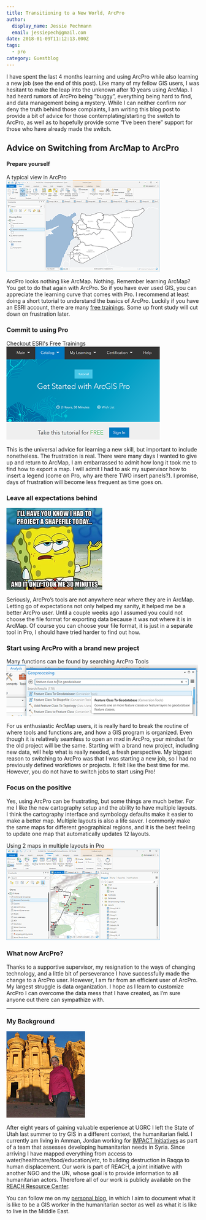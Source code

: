 ```yaml
---
title: Transitioning to a New World, ArcPro
author:
  display_name: Jessie Pechmann
  email: jessiepech@gmail.com
date: 2018-01-09T11:12:13.000Z
tags:
  - pro
category: Guestblog
---
```


I have spent the last 4 months learning and using ArcPro while also learning a new job (see the end of this post). Like many of my fellow GIS users, I was hesitant to make the leap into the unknown after 10 years using ArcMap. I had heard rumors of ArcPro being “buggy”, everything being hard to find, and data management being a mystery. While I can neither confirm nor deny the truth behind those complaints, I am writing this blog post to provide a bit of advice for those contemplating/starting the switch to ArcPro, as well as to hopefully provide some “I’ve been there” support for those who have already made the switch.

## Advice on Switching from ArcMap to ArcPro

#### Prepare yourself

A typical view in ArcPro
![ArcPro Screenshot](../../images/pillar-blog/2018-01-09-transitioning-to-a-new-world-arc-pro/jp_arcproscreenshot.png)

ArcPro looks nothing like ArcMap. Nothing. Remember learning ArcMap? You get to do that again with ArcPro. So if you have ever used GIS, you can appreciate the learning curve that comes with Pro. I recommend at least doing a short tutorial to understand the basics of ArcPro. Luckily if you have an ESRI account, there are many [free trainings](https://www.esri.com/training/catalog/search/). Some up front study will cut down on frustration later.

### Commit to using Pro

Checkout ESRI's Free Trainings
![Free ESRI ArcPro Training](../../images/pillar-blog/2018-01-09-transitioning-to-a-new-world-arc-pro/jp_arcprotraining.png)

This is the universal advice for learning a new skill, but important to include nonetheless. The frustration is real. There were many days I wanted to give up and return to ArcMap, I am embarrassed to admit how long it took me to find how to export a map. I will admit I had to ask my supervisor how to insert a legend (come on Pro, why are there TWO insert panels?). I promise, days of frustration will become less frequent as time goes on.

### Leave all expectations behind

![GIS Humor](../../images/pillar-blog/2018-01-09-transitioning-to-a-new-world-arc-pro/jp_spongebob.png)

Seriously, ArcPro’s tools are not anywhere near where they are in ArcMap. Letting go of expectations not only helped my sanity, it helped me be a better ArcPro user. Until a couple weeks ago I assumed you could not choose the file format for exporting data because it was not where it is in ArcMap. Of course you can choose your file format, it is just in a separate tool in Pro, I should have tried harder to find out how.

### Start using ArcPro with a brand new project

Many functions can be found by searching ArcPro Tools
![ArcPro Analysis](../../images/pillar-blog/2018-01-09-transitioning-to-a-new-world-arc-pro/jp_analysistools.png)

For us enthusiastic ArcMap users, it is really hard to break the routine of where tools and functions are, and how a GIS program is organized. Even though it is relatively seamless to open an mxd in ArcPro, your mindset for the old project will be the same. Starting with a brand new project, including new data, will help what is really needed, a fresh perspective. My biggest reason to switching to ArcPro was that I was starting a new job, so I had no previously defined workflows or projects. It felt like the best time for me. However, you do not have to switch jobs to start using Pro!

### Focus on the positive

Yes, using ArcPro can be frustrating, but some things are much better. For me I like the new cartography setup and the ability to have multiple layouts. I think the cartography interface and symbology defaults make it easier to make a better map. Multiple layouts is also a life saver. I commonly make the same maps for different geographical regions, and it is the best feeling to update one map that automatically updates 12 layouts.

Using 2 maps in multiple layouts in Pro
![Multiple Layouts](../../images/pillar-blog/2018-01-09-transitioning-to-a-new-world-arc-pro/jp_multiplelayouts.png)

### What now ArcPro?

Thanks to a supportive supervisor, my resignation to the ways of changing technology, and a little bit of perseverance I have successfully made the change to a ArcPro user. However, I am far from an efficient user of ArcPro. My largest struggle is data organization. I hope as I learn to customize ArcPro I can overcome the data mess that I have created, as I’m sure anyone out there can sympathize with.

---

### My Background

![Petra](../../images/pillar-blog/2018-01-09-transitioning-to-a-new-world-arc-pro/jp_jessieinjordan.png)

After eight years of gaining valuable experience at UGRC I left the State of Utah last summer to try GIS in a different context, the humanitarian field. I currently am living in Amman, Jordan working for [IMPACT Initiatives](http://www.impact-initiatives.org/) as part of a team that assesses developing humanitarian needs in Syria. Since arriving I have mapped everything from access to water/healthcare/food/education/etc, to building destruction in Raqqa to human displacement. Our work is part of REACH, a joint initiative with another NGO and the UN, whose goal is to provide information to all humanitarian actors. Therefore all of our work is publicly available on the [REACH Resource Center](https://www.reachresourcecentre.info/).

You can follow me on my [personal blog](https://jessiepechmannabroad.wordpress.com/), in which I aim to document what it is like to be a GIS worker in the humanitarian sector as well as what it is like to live in the Middle East.

